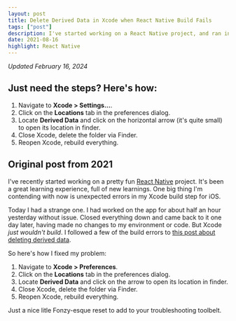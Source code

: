 ```yaml
---
layout: post
title: Delete Derived Data in Xcode when React Native Build Fails
tags: ["post"]
description: I've started working on a React Native project, and ran into a build issue with a quick fix.
date: 2021-08-16
highlight: React Native
---
```


_Updated February 16, 2024_

## Just need the steps? Here's how:

1. Navigate to **Xcode > Settings...**.
1. Click on the **Locations** tab in the preferences dialog.
1. Locate **Derived Data** and click on the horizontal arrow (it's quite small) to open its location in finder.
1. Close Xcode, delete the folder via Finder.
1. Reopen Xcode, rebuild everything.

## Original post from 2021

I've recently started working on a pretty fun [React Native](https://reactnative.dev/) project. It's been a great learning experience, full of new learnings. One big thing I'm contending with now is unexpected errors in my Xcode build step for iOS.

Today I had a strange one. I had worked on the app for about half an hour yesterday without issue. Closed everything down and came back to it one day later, having made no changes to my environment or code. But Xcode _just wouldn't build_. I followed a few of the build errors to [this post about deleting derived data](https://programmingwithswift.com/delete-derived-data-Xcode/).

So here's how I fixed my problem:

1. Navigate to **Xcode > Preferences**.
1. Click on the **Locations** tab in the preferences dialog.
1. Locate **Derived Data** and click on the arrow to open its location in finder.
1. Close Xcode, delete the folder via Finder.
1. Reopen Xcode, rebuild everything.

Just a nice litle Fonzy-esque reset to add to your troubleshooting toolbelt.
